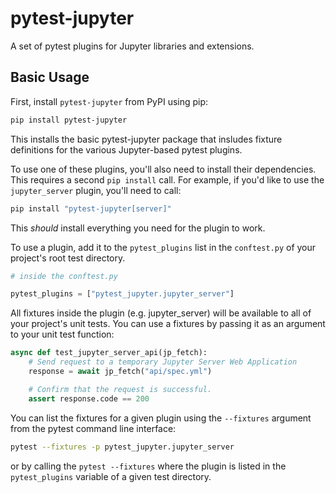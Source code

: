 # pytest-jupyter

A set of pytest plugins for Jupyter libraries and extensions.

## Basic Usage

First, install `pytest-jupyter` from PyPI using pip:
```bash
pip install pytest-jupyter
```
This installs the basic pytest-jupyter package that insludes fixture definitions for the various Jupyter-based pytest plugins.

To use one of these plugins, you'll also need to install their dependencies. This requires a second `pip install` call. For example, if you'd like to use the `jupyter_server` plugin, you'll need to call:
```bash
pip install "pytest-jupyter[server]"
```
This *should* install everything you need for the plugin to work.

To use a plugin, add it to the `pytest_plugins` list in the `conftest.py` of your project's root test directory.
```python
# inside the conftest.py

pytest_plugins = ["pytest_jupyter.jupyter_server"]
```
All fixtures inside the plugin (e.g. jupyter_server) will be available to all of your project's unit tests. You can use a fixtures by passing it as an argument to your unit test function:
```python
async def test_jupyter_server_api(jp_fetch):
    # Send request to a temporary Jupyter Server Web Application
    response = await jp_fetch("api/spec.yml")

    # Confirm that the request is successful.
    assert response.code == 200
```

You can list the fixtures for a given plugin using the `--fixtures` argument from the pytest command line interface:
```bash
pytest --fixtures -p pytest_jupyter.jupyter_server
```
or by calling the `pytest --fixtures` where the plugin is listed in the `pytest_plugins` variable of a given test directory.
